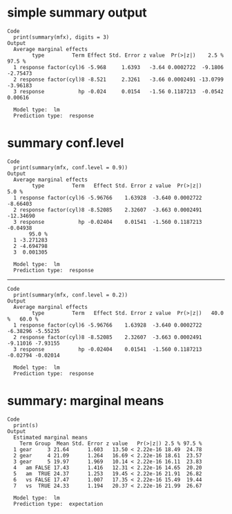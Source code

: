 # simple summary output

    Code
      print(summary(mfx), digits = 3)
    Output
      Average marginal effects 
            type         Term Effect Std. Error z value  Pr(>|z|)    2.5 %   97.5 %
      1 response factor(cyl)6 -5.968     1.6393   -3.64 0.0002722  -9.1806 -2.75473
      2 response factor(cyl)8 -8.521     2.3261   -3.66 0.0002491 -13.0799 -3.96183
      3 response           hp -0.024     0.0154   -1.56 0.1187213  -0.0542  0.00616
      
      Model type:  lm 
      Prediction type:  response 

# summary conf.level

    Code
      print(summary(mfx, conf.level = 0.9))
    Output
      Average marginal effects 
            type         Term   Effect Std. Error z value  Pr(>|z|)     5.0 %
      1 response factor(cyl)6 -5.96766    1.63928  -3.640 0.0002722  -8.66403
      2 response factor(cyl)8 -8.52085    2.32607  -3.663 0.0002491 -12.34690
      3 response           hp -0.02404    0.01541  -1.560 0.1187213  -0.04938
           95.0 %
      1 -3.271283
      2 -4.694798
      3  0.001305
      
      Model type:  lm 
      Prediction type:  response 

---

    Code
      print(summary(mfx, conf.level = 0.2))
    Output
      Average marginal effects 
            type         Term   Effect Std. Error z value  Pr(>|z|)   40.0 %   60.0 %
      1 response factor(cyl)6 -5.96766    1.63928  -3.640 0.0002722 -6.38296 -5.55235
      2 response factor(cyl)8 -8.52085    2.32607  -3.663 0.0002491 -9.11016 -7.93155
      3 response           hp -0.02404    0.01541  -1.560 0.1187213 -0.02794 -0.02014
      
      Model type:  lm 
      Prediction type:  response 

# summary: marginal means

    Code
      print(s)
    Output
      Estimated marginal means 
        Term Group  Mean Std. Error z value   Pr(>|z|) 2.5 % 97.5 %
      1 gear     3 21.64      1.603   13.50 < 2.22e-16 18.49  24.78
      2 gear     4 21.09      1.264   16.69 < 2.22e-16 18.61  23.57
      3 gear     5 19.97      1.969   10.14 < 2.22e-16 16.11  23.83
      4   am FALSE 17.43      1.416   12.31 < 2.22e-16 14.65  20.20
      5   am  TRUE 24.37      1.253   19.45 < 2.22e-16 21.91  26.82
      6   vs FALSE 17.47      1.007   17.35 < 2.22e-16 15.49  19.44
      7   vs  TRUE 24.33      1.194   20.37 < 2.22e-16 21.99  26.67
      
      Model type:  lm 
      Prediction type:  expectation 

